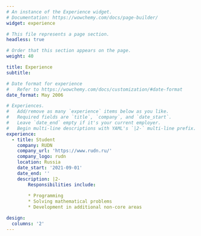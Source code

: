 ```yaml
---
# An instance of the Experience widget.
# Documentation: https://wowchemy.com/docs/page-builder/
widget: experience

# This file represents a page section.
headless: true

# Order that this section appears on the page.
weight: 40

title: Experience
subtitle:

# Date format for experience
#   Refer to https://wowchemy.com/docs/customization/#date-format
date_format: May 2006

# Experiences.
#   Add/remove as many `experience` items below as you like.
#   Required fields are `title`, `company`, and `date_start`.
#   Leave `date_end` empty if it's your current employer.
#   Begin multi-line descriptions with YAML's `|2-` multi-line prefix.
experience:
  - title: Student
    company: RUDN
    company_url: 'https://www.rudn.ru/'
    company_logo: rudn
    location: Russia
    date_start: '2021-09-01'
    date_end: ''
    description: |2-
        Responsibilities include:
        
        * Programming
        * Solving mathematical problems
        * Development in additional non-core areas

design:
  columns: '2'
---
```

